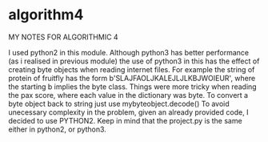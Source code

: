 # algorithm4
MY NOTES FOR ALGORITHMIC 4

I used python2 in this module.
Although python3 has better performance (as i realised in previous module)
the use of python3 in this has the effect of creating byte objects when 
reading internet files. For example the string of protein of fruitfly has 
the form b'SLAJFAOLJKALEJLJLKBJWOIEUR', where the starting b implies the byte class.
Things were more tricky when reading the pax score, where each value in the dictionary
was byte. To convert a byte object back to string just use mybyteobject.decode()
To avoid unecessary complexity in the problem, given an already provided code, 
I decided to use PYTHON2.
Keep in mind that the project.py is the same either in python2, or python3.
